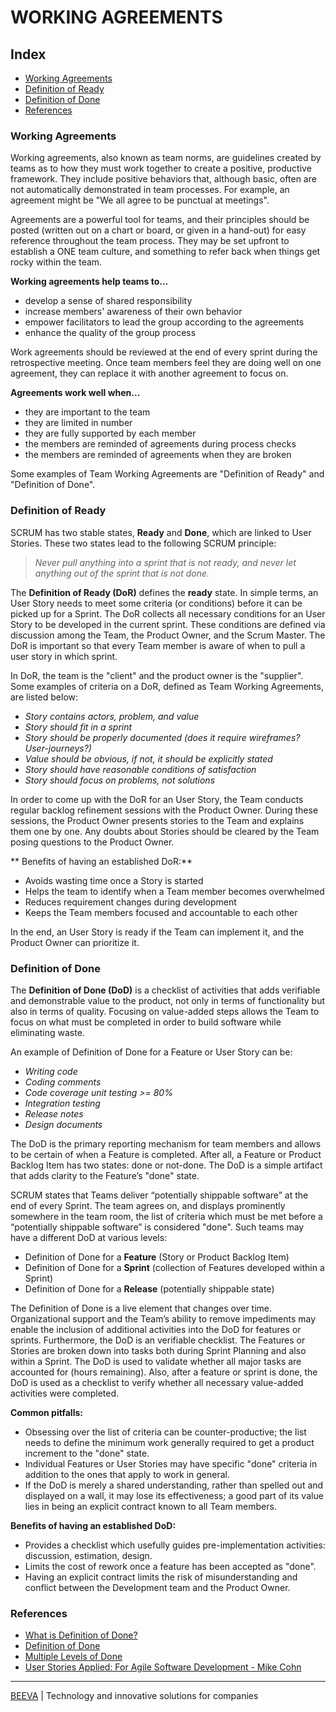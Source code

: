 # WORKING AGREEMENTS

## Index
* [Working Agreements](#working-agreements)
* [Definition of Ready](#definition-of-ready)
* [Definition of Done](#definition-of-done)
* [References](#references)

### Working Agreements

Working agreements, also known as team norms, are guidelines created by teams as to how they must work together to create a positive, productive framework. They include positive behaviors that, although basic, often are not automatically demonstrated in team processes. For example, an agreement might be "We all agree to be punctual at meetings".

Agreements are a powerful tool for teams, and their principles should be posted (written out on a chart or board, or given in a hand-out) for easy reference throughout the team process. They may be set upfront to establish a ONE team culture, and something to refer back when things get rocky within the team.

**Working agreements help teams to...**

* develop a sense of shared responsibility
* increase members' awareness of their own behavior
* empower facilitators to lead the group according to the agreements
* enhance the quality of the group process

Work agreements should be reviewed at the end of every sprint during the retrospective meeting. Once team members feel they are doing well on one agreement, they can replace it with another agreement to focus on.

**Agreements work well when...**

* they are important to the team
* they are limited in number
* they are fully supported by each member
* the members are reminded of agreements during process checks
* the members are reminded of agreements when they are broken

Some examples of Team Working Agreements are "Definition of Ready" and "Definition of Done".

### Definition of Ready

SCRUM has two stable states, **Ready** and **Done**, which are linked to User Stories. These two states lead to the following SCRUM principle:

> *Never pull anything into a sprint that is not ready, and never let anything out of the sprint that is not done.*

The **Definition of Ready (DoR)** defines the **ready** state. In simple terms, an User Story needs to meet some criteria (or conditions) before it can be picked up for a Sprint. The DoR collects all necessary conditions for an User Story to be developed in the current sprint. These conditions are defined via discussion among the Team, the Product Owner, and the Scrum Master. The DoR is important so that every Team member is aware of when to pull a user story in which sprint.

In DoR, the team is the "client" and the product owner is the "supplier". Some examples of criteria on a DoR, defined as Team Working Agreements, are listed below: 

* *Story contains actors, problem, and value*
* *Story should fit in a sprint*
* *Story should be properly documented (does it require wireframes? User-journeys?)*
* *Value should be obvious, if not, it should be explicitly stated*
* *Story should have reasonable conditions of satisfaction*
* *Story should focus on problems, not solutions*

In order to come up with the DoR for an User Story, the Team conducts regular backlog refinement sessions with the Product Owner. During these sessions, the Product Owner presents stories to the Team and explains them one by one. Any doubts about Stories should be cleared by the Team posing questions to the Product Owner.

** Benefits of having an established DoR:**

* Avoids wasting time once a Story is started
* Helps the team to identify when a Team member becomes overwhelmed
* Reduces requirement changes during development
* Keeps the Team members focused and accountable to each other

In the end, an User Story is ready if the Team can implement it, and the Product Owner can prioritize it.

### Definition of Done

The **Definition of Done (DoD)** is a checklist of activities that adds verifiable and demonstrable value to the product, not only in terms of functionality but also in terms of quality. Focusing on value-added steps allows the Team to focus on what must be completed in order to build software while eliminating waste.

An example of Definition of Done for a Feature or User Story can be:

* *Writing code*
* *Coding comments*
* *Code coverage unit testing >= 80%*
* *Integration testing*
* *Release notes*
* *Design documents*

The DoD is the primary reporting mechanism for team members and allows to be certain of when a Feature is completed. After all, a Feature or Product Backlog Item has two states: done or not-done. The DoD is a simple artifact that adds clarity to the Feature’s "done" state.

SCRUM states that Teams deliver “potentially shippable software” at the end of every Sprint. The team agrees on, and displays prominently somewhere in the team room, the list of criteria which must be met before a “potentially shippable software” is considered "done". Such teams may have a different DoD at various levels:

* Definition of Done for a **Feature** (Story or Product Backlog Item)
* Definition of Done for a **Sprint** (collection of Features developed within a Sprint)
* Definition of Done for a **Release** (potentially shippable state)

The Definition of Done is a live element that changes over time. Organizational support and the Team’s ability to remove impediments may enable the inclusion of additional activities into the DoD for features or sprints. Furthermore, the DoD is an verifiable checklist. The Features or Stories are broken down into tasks both during Sprint Planning and also within a Sprint. The DoD is used to validate whether all major tasks are accounted for (hours remaining). Also, after a feature or sprint is done, the DoD is used as a checklist to verify whether all necessary value-added activities were completed.

**Common pitfalls:**

* Obsessing over the list of criteria can be counter-productive; the list needs to define the minimum work generally required to get a product increment to the "done" state.
* Individual Features or User Stories may have specific "done" criteria in addition to the ones that apply to work in general.
* If the DoD is merely a shared understanding, rather than spelled out and displayed on a wall, it may lose its effectiveness; a good part of its value lies in being an explicit contract known to all Team members.

**Benefits of having an established DoD:**

* Provides a checklist which usefully guides pre-implementation activities: discussion, estimation, design.
* Limits the cost of rework once a feature has been accepted as "done".
* Having an explicit contract limits the risk of misunderstanding and conflict between the Development team and the Product Owner.

### References

* [What is Definition of Done?](https://www.scrumalliance.org/community/articles/2008/september/what-is-definition-of-done-%28dod%29)
* [Definition of Done](http://guide.agilealliance.org/guide/definition-of-done.html)
* [Multiple Levels of Done](https://www.mountaingoatsoftware.com/blog/multiple-levels-of-done)
* [User Stories Applied: For Agile Software Development - Mike Cohn](https://www.mountaingoatsoftware.com/books/user-stories-applied)

___

[BEEVA](https://www.beeva.com) | Technology and innovative solutions for companies
